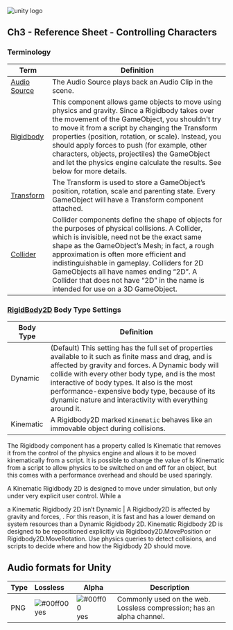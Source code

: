 

![unity logo](https://raw.githubusercontent.com/omundy/dig250-game-development/master/reference-sheets/images/unity-logo-293w.png)

## Ch3 - Reference Sheet - Controlling Characters




### Terminology

Term | Definition
--- | ---
[Audio Source](https://docs.unity3d.com/Manual/class-AudioSource.html) | The Audio Source plays back an Audio Clip in the scene.
[Rigidbody](https://docs.unity3d.com/Manual/class-Rigidbody.html) | This component allows game objects to move using physics and gravity. Since a Rigidbody takes over the movement of the GameObject, you shouldn't try to move it from a script by changing the Transform properties (position, rotation, or scale). Instead, you should apply forces to push (for example, other characters, objects, projectiles) the GameObject and let the physics engine calculate the results. See below for more details.
[Transform](https://docs.unity3d.com/Manual/Transforms.html) | The Transform is used to store a GameObject’s position, rotation, scale and parenting state. Every GameObject will have a Transform component attached.
[Collider](https://docs.unity3d.com/Manual/Collider2D.html) | Collider components define the shape of objects for the purposes of physical collisions. A Collider, which is invisible, need not be the exact same shape as the GameObject’s Mesh; in fact, a rough approximation is often more efficient and indistinguishable in gameplay. Colliders for 2D GameObjects all have names ending “2D”. A Collider that does not have “2D” in the name is intended for use on a 3D GameObject. 



### [RigidBody2D](https://docs.unity3d.com/Manual/class-Rigidbody2D.html) Body Type Settings

Body Type | Definition
--- | ---
Dynamic | (Default) This setting has the full set of properties available to it such as finite mass and drag, and is affected by gravity and forces. A Dynamic body will collide with every other body type, and is the most interactive of body types. It also is the most performance-expensive body type, because of its dynamic nature and interactivity with everything around it. 
Kinematic | A Rigidbody2D marked `Kinematic` behaves like an immovable object during collisions. 



The Rigidbody component has a property called Is
Kinematic that removes it from the control of the physics engine and allows it to be moved
kinematically from a script. It is possible to change the value of Is Kinematic from a script
to allow physics to be switched on and off for an object, but this comes with a performance
overhead and should be used sparingly.


A Kinematic Rigidbody 2D is designed to move under simulation, but only under very explicit user control. While a 

a Kinematic Rigidbody 2D isn’t
Dynamic | A Rigidbody2D is affected by gravity and forces, . For this reason, it is fast and has a lower demand on system resources than a Dynamic Rigidbody 2D. Kinematic Rigidbody 2D is designed to be repositioned explicitly via Rigidbody2D.MovePosition or Rigidbody2D.MoveRotation. Use physics queries to detect collisions, and scripts to decide where and how the Rigidbody 2D should move.









## Audio formats for Unity

Type | Lossless | Alpha | Description
--- | :--- | --- | ---
PNG | ![#00ff00](https://placehold.it/15/00ff00/000000?text=+) yes | ![#00ff00](https://placehold.it/15/00ff00/000000?text=+) yes | Commonly used on the web. Lossless compression; has an alpha channel.










